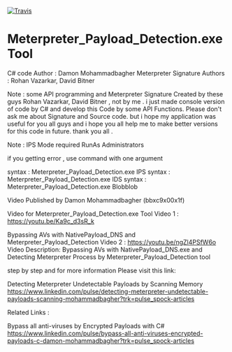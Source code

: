[![Travis](https://img.shields.io/travis/rust-lang/rust.svg)]()

# Meterpreter_Payload_Detection.exe Tool

C# code Author                : Damon Mohammadbagher
Meterpreter Signature Authors : Rohan Vazarkar, David Bitner

Note : some API programming and Meterpreter Signature Created by these guys Rohan Vazarkar, David Bitner , not by me . 
i just made console version of code by C# and develop this Code by some API Functions. 
Please don't ask me about Signature and Source code.
but i hope my application was useful for you all guys and i hope you all help me to make better versions for this code in future.
thank you all .

Note : IPS Mode required RunAs Administrators

if you getting error , use command with one argument 

syntax : Meterpreter_Payload_Detection.exe IPS
syntax : Meterpreter_Payload_Detection.exe IDS
syntax : Meterpreter_Payload_Detection.exe Blobblob

Video Published by Damon Mohammadbagher (bbxc9x00x1f)

Video for Meterpreter_Payload_Detection.exe Tool
Video 1 : https://youtu.be/Ka9c_d3sR_k

Bypassing AVs with NativePayload_DNS and Meterpreter_Payload_Detection
Video 2 : https://youtu.be/ngZl4PSfW6o
Video Description: Bypassing AVs with NativePayload_DNS.exe and Detecting Meterpreter Process by Meterpreter_Payload_Detection tool

step by step and for more information Please visit this link:

Detecting Meterpreter Undetectable Payloads by Scanning Memory
https://www.linkedin.com/pulse/detecting-meterpreter-undetectable-payloads-scanning-mohammadbagher?trk=pulse_spock-articles

Related Links : 

Bypass all anti-viruses by Encrypted Payloads with C#
https://www.linkedin.com/pulse/bypass-all-anti-viruses-encrypted-payloads-c-damon-mohammadbagher?trk=pulse_spock-articles

